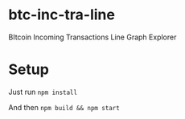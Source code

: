 # btc-inc-tra-line

BItcoin Incoming Transactions Line Graph Explorer

# Setup

Just run `npm install`

And then `npm build && npm start`